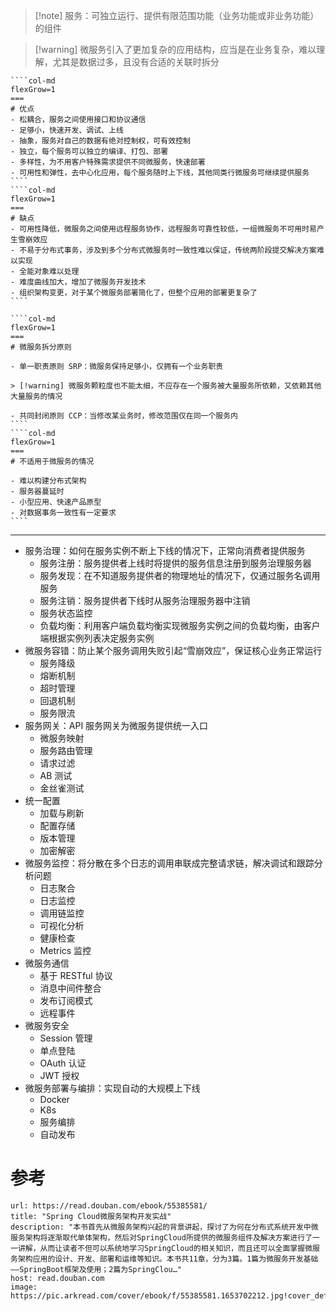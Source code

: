 
> [!note] 服务：可独立运行、提供有限范围功能（业务功能或非业务功能）的组件

> [!warning] 微服务引入了更加复杂的应用结构，应当是在业务复杂，难以理解，尤其是数据过多，且没有合适的关联时拆分

`````col
````col-md
flexGrow=1
===
# 优点
- 松耦合，服务之间使用接口和协议通信
- 足够小，快速开发、调试、上线
- 抽象，服务对自己的数据有绝对控制权，可有效控制
- 独立，每个服务可以独立的编译、打包、部署
- 多样性，为不用客户特殊需求提供不同微服务，快速部署
- 可用性和弹性，去中心化应用，每个服务随时上下线，其他同类行微服务可继续提供服务
````
````col-md
flexGrow=1
===
# 缺点
- 可用性降低，微服务之间使用远程服务协作，远程服务可靠性较低，一组微服务不可用时易产生雪崩效应
- 不易于分布式事务，涉及到多个分布式微服务时一致性难以保证，传统两阶段提交解决方案难以实现
- 全能对象难以处理
- 难度曲线加大，增加了微服务开发技术
- 组织架构变更，对于某个微服务部署简化了，但整个应用的部署更复杂了
````
`````

`````col
````col-md
flexGrow=1
===
# 微服务拆分原则

- 单一职责原则 SRP：微服务保持足够小，仅拥有一个业务职责

> [!warning] 微服务颗粒度也不能太细，不应存在一个服务被大量服务所依赖，又依赖其他大量服务的情况

- 共同封闭原则 CCP：当修改某业务时，修改范围仅在同一个服务内
````
````col-md
flexGrow=1
===
# 不适用于微服务的情况

- 难以构建分布式架构
- 服务器蔓延时
- 小型应用、快速产品原型
- 对数据事务一致性有一定要求
````
`````

---

- 服务治理：如何在服务实例不断上下线的情况下，正常向消费者提供服务
	- 服务注册：服务提供者上线时将提供的服务信息注册到服务治理服务器
	- 服务发现：在不知道服务提供者的物理地址的情况下，仅通过服务名调用服务
	- 服务注销：服务提供者下线时从服务治理服务器中注销
	- 服务状态监控
	- 负载均衡：利用客户端负载均衡实现微服务实例之间的负载均衡，由客户端根据实例列表决定服务实例
- 微服务容错：防止某个服务调用失败引起“雪崩效应”，保证核心业务正常运行
	- 服务降级
	- 熔断机制
	- 超时管理
	- 回退机制
	- 服务限流
- 服务网关：API 服务网关为微服务提供统一入口
	- 微服务映射
	- 服务路由管理
	- 请求过滤
	- AB 测试
	- 金丝雀测试
- 统一配置
	- 加载与刷新
	- 配置存储
	- 版本管理
	- 加密解密
- 微服务监控：将分散在多个日志的调用串联成完整请求链，解决调试和跟踪分析问题
	- 日志聚合
	- 日志监控
	- 调用链监控
	- 可视化分析
	- 健康检查
	- Metrics 监控
- 微服务通信
	- 基于 RESTful 协议
	- 消息中间件整合
	- 发布订阅模式
	- 远程事件
- 微服务安全
	- Session 管理
	- 单点登陆
	- OAuth 认证
	- JWT 授权
- 微服务部署与编排：实现自动的大规模上下线
	- Docker
	- K8s
	- 服务编排
	- 自动发布

# 参考

```cardlink
url: https://read.douban.com/ebook/55385581/
title: "Spring Cloud微服务架构开发实战"
description: "本书首先从微服务架构兴起的背景讲起，探讨了为何在分布式系统开发中微服务架构将逐渐取代单体架构，然后对SpringCloud所提供的微服务组件及解决方案进行了一一讲解，从而让读者不但可以系统地学习SpringCloud的相关知识，而且还可以全面掌握微服务架构应用的设计、开发、部署和运维等知识。本书共11章，分为3篇。1篇为微服务开发基础——SpringBoot框架及使用；2篇为SpringClou…"
host: read.douban.com
image: https://pic.arkread.com/cover/ebook/f/55385581.1653702212.jpg!cover_default.jpg
```

